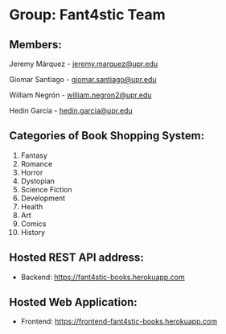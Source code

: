# Group: Fant4stic Team

## Members:

Jeremy Márquez - jeremy.marquez@upr.edu

Giomar Santiago - giomar.santiago@upr.edu

William Negrón - william.negron2@upr.edu

Hedin García - hedin.garcia@upr.edu

## Categories of Book Shopping System:

1. Fantasy
2. Romance
3. Horror
4. Dystopian
5. Science Fiction
6. Development
7. Health 
8. Art
9. Comics
10. History

## Hosted REST API address:
* Backend: https://fant4stic-books.herokuapp.com

## Hosted Web Application:
* Frontend: https://frontend-fant4stic-books.herokuapp.com
